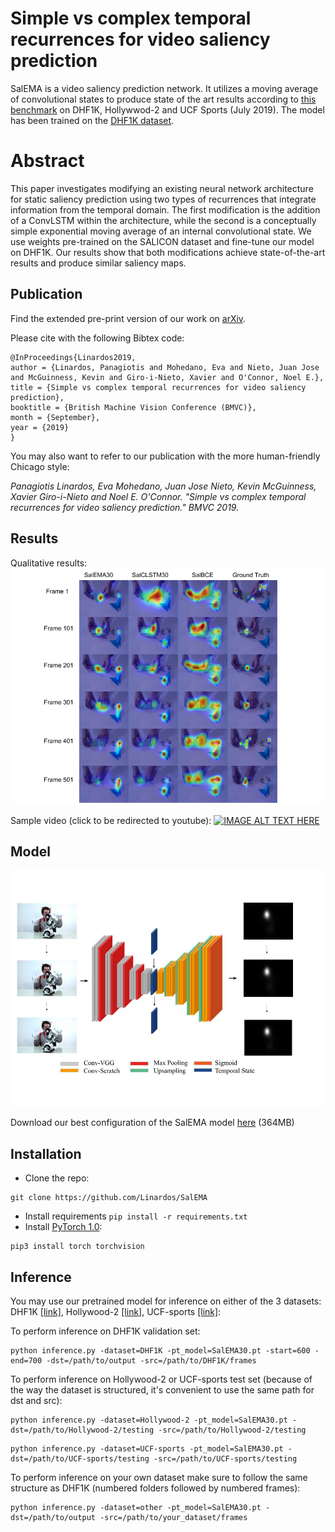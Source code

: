 # Simple vs complex temporal recurrences for video saliency prediction

SalEMA is a video saliency prediction network. It utilizes a moving average of convolutional states to produce state of the art results according to [this benchmark](https://mmcheng.net/videosal/) on DHF1K, Hollywwod-2 and UCF Sports (July 2019). The model has been trained on the [DHF1K dataset](https://github.com/wenguanwang/DHF1K). 

# Abstract

This paper investigates modifying an existing neural network architecture for static saliency prediction using two types of recurrences that integrate information from the temporal domain. The first modification is the addition of a ConvLSTM within the architecture, while the second is a conceptually simple exponential moving average of an internal convolutional state. We use weights pre-trained on the SALICON dataset and fine-tune our model on DHF1K. Our results show that both modifications achieve state-of-the-art results and produce similar saliency maps. 

## Publication

Find the extended pre-print version of our work on [arXiv](https://arxiv.org/abs/1907.01869). 

Please cite with the following Bibtex code:

```
@InProceedings{Linardos2019,
author = {Linardos, Panagiotis and Mohedano, Eva and Nieto, Juan Jose and McGuinness, Kevin and Giro-i-Nieto, Xavier and O'Connor, Noel E.},
title = {Simple vs complex temporal recurrences for video saliency prediction},
booktitle = {British Machine Vision Conference (BMVC)},
month = {September},
year = {2019}
}
```

You may also want to refer to our publication with the more human-friendly Chicago style:

*Panagiotis Linardos, Eva Mohedano, Juan Jose Nieto, Kevin McGuinness, Xavier Giro-i-Nieto and Noel E. O'Connor. "Simple vs complex temporal recurrences for video saliency prediction." BMVC 2019.*

## Results

Qualitative results:
![QResults](https://raw.githubusercontent.com/Linardos/SalEMA/gh-pages/QResultsEMA.png)

Sample video (click to be redirected to youtube):
[![IMAGE ALT TEXT HERE](https://img.youtube.com/vi/JNe6A7dszPw/0.jpg)](https://www.youtube.com/watch?v=JNe6A7dszPw)

## Model

![TemporalEDmodel](https://raw.githubusercontent.com/Linardos/SalEMA/gh-pages/TemporalEDmodel.jpg)

Download our best configuration of the SalEMA model [here](https://imatge.upc.edu/web/sites/default/files/projects/saliency/public/VideoSalGAN-II/SalEMA30.pt) (364MB)

## Installation

- Clone the repo:

```shell
git clone https://github.com/Linardos/SalEMA
```

- Install requirements ```pip install -r requirements.txt``` 
- Install [PyTorch 1.0](http://pytorch.org/):

```shell
pip3 install torch torchvision
```

## Inference

You may use our pretrained model for inference on either of the 3 datasets: DHF1K [[link]](https://drive.google.com/file/d/1vfRKJloNSIczYEOVjB4zMK8r0k4VJuWk/view), Hollywood-2 [[link]](https://drive.google.com/file/d/1vfRKJloNSIczYEOVjB4zMK8r0k4VJuWk/view), UCF-sports [[link]](https://drive.google.com/drive/folders/1sW0tf9RQMO4RR7SyKhU8Kmbm4jwkFGpQ):

To perform inference on DHF1K validation set:

```shell
python inference.py -dataset=DHF1K -pt_model=SalEMA30.pt -start=600 -end=700 -dst=/path/to/output -src=/path/to/DHF1K/frames
```

To perform inference on Hollywood-2 or UCF-sports test set (because of the way the dataset is structured, it's convenient to use the same path for dst and src):

```shell
python inference.py -dataset=Hollywood-2 -pt_model=SalEMA30.pt -dst=/path/to/Hollywood-2/testing -src=/path/to/Hollywood-2/testing
```

```shell
python inference.py -dataset=UCF-sports -pt_model=SalEMA30.pt -dst=/path/to/UCF-sports/testing -src=/path/to/UCF-sports/testing
```

To perform inference on your own dataset make sure to follow the same structure as DHF1K (numbered folders followed by numbered frames):

```shell
python inference.py -dataset=other -pt_model=SalEMA30.pt -dst=/path/to/output -src=/path/to/your_dataset/frames
```

